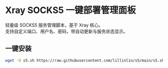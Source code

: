 # Xray SOCKS5 一键部署管理面板

轻量级 SOCKS5 服务管理脚本，基于 Xray 核心。  
支持自定义端口、用户名、密码，带自动更新与服务状态显示。

## 一键安装

```bash
wget -O s5.sh https://raw.githubusercontent.com/lillinlin/s5/main/s5.sh && chmod +x s5.sh && ./s5.sh
